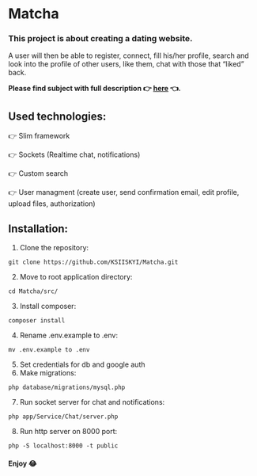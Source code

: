 # Matcha

### This project is about creating a dating website.

A user will then be able to register, connect, fill his/her profile, search and look into
the profile of other users, like them, chat with those that “liked” back.

**Please find subject with full description :point_right: [here](matcha.en.pdf) :point_left:.**

## Used technologies:

:point_right: Slim framework

:point_right: Sockets (Realtime chat, notifications)

:point_right: Custom search

:point_right: User managment (create user, send confirmation email, edit profile, upload files, authorization)

## Installation:
1. Clone the repository:
```
git clone https://github.com/KSIISKYI/Matcha.git
```
2. Move to root application directory:
```
cd Matcha/src/
```
3. Install composer:
```
composer install
```
4. Rename .env.example to .env:
```
mv .env.example to .env
```
5. Set credentials for db and google auth
6. Make migrations:
```
php database/migrations/mysql.php
```
7. Run socket server for chat and notifications:
```
php app/Service/Chat/server.php
```
8. Run http server on 8000 port:
```
php -S localhost:8000 -t public
```

#### Enjoy :joy: